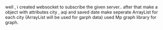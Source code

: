 well , i created websocket to subscribe the given server..
after that make a object with attributes city , aqi and saved date
make seperate ArrayList for each city (ArrayList will be used for garph data)
used Mp graph library for graph.
